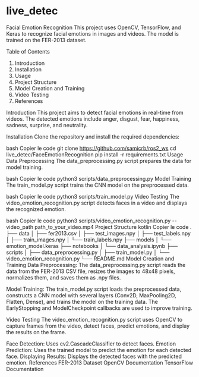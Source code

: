 # live_detec
Facial Emotion Recognition
This project uses OpenCV, TensorFlow, and Keras to recognize facial emotions in images and videos. The model is trained on the FER-2013 dataset.

Table of Contents
1. Introduction
2. Installation
3. Usage
4. Project Structure
5. Model Creation and Training
6. Video Testing
7. References

Introduction
This project aims to detect facial emotions in real-time from videos. The detected emotions include anger, disgust, fear, happiness, sadness, surprise, and neutrality.

Installation
Clone the repository and install the required dependencies:

bash
Copier le code
git clone https://github.com/samicrb/ros2_ws
cd live_detec/FaceEmotionRecognition
pip install -r requirements.txt
Usage
Data Preprocessing
The data_preprocessing.py script prepares the data for model training.

bash
Copier le code
python3 scripts/data_preprocessing.py
Model Training
The train_model.py script trains the CNN model on the preprocessed data.

bash
Copier le code
python3 scripts/train_model.py
Video Testing
The video_emotion_recognition.py script detects faces in a video and displays the recognized emotion.

bash
Copier le code
python3 scripts/video_emotion_recognition.py --video_path path_to_your_video.mp4
Project Structure
kotlin
Copier le code
.
├── data
│   ├── fer2013.csv
│   ├── test_images.npy
│   ├── test_labels.npy
│   ├── train_images.npy
│   └── train_labels.npy
├── models
│   └── emotion_model.keras
├── notebooks
│   └── data_analysis.ipynb
├── scripts
│   ├── data_preprocessing.py
│   ├── train_model.py
│   └── video_emotion_recognition.py
└── README.md
Model Creation and Training
Data Preprocessing: The data_preprocessing.py script reads the data from the FER-2013 CSV file, resizes the images to 48x48 pixels, normalizes them, and saves them as .npy files.

Model Training: The train_model.py script loads the preprocessed data, constructs a CNN model with several layers (Conv2D, MaxPooling2D, Flatten, Dense), and trains the model on the training data. The EarlyStopping and ModelCheckpoint callbacks are used to improve training.

Video Testing
The video_emotion_recognition.py script uses OpenCV to capture frames from the video, detect faces, predict emotions, and display the results on the frame.

Face Detection: Uses cv2.CascadeClassifier to detect faces.
Emotion Prediction: Uses the trained model to predict the emotion for each detected face.
Displaying Results: Displays the detected faces with the predicted emotion.
References
FER-2013 Dataset
OpenCV Documentation
TensorFlow Documentation